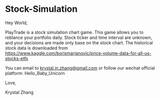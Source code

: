 # Stock-Simulation

Hey World,

PlayTrade is a stock simulation chart game. This game allows you to reblance your portfolio daily. Stock ticker and time interval are unknown, and your decisions are made only base on the stock chart.
The historical stock data is downloaded from https://www.kaggle.com/borismarjanovic/price-volume-data-for-all-us-stocks-etfs

You can email to krystal.jn.zhang@gmail.com or follow our wechat official platform: Hello_Baby_Unicorn

Love,

Krystal Zhang
